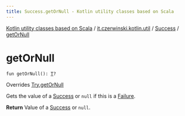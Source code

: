 ```yaml
---
title: Success.getOrNull - Kotlin utility classes based on Scala
---
```


[Kotlin utility classes based on Scala](../../index.html) / [it.czerwinski.kotlin.util](../index.html) / [Success](index.html) / [getOrNull](./get-or-null.html)

# getOrNull

`fun getOrNull(): `[`T`](index.html#T)`?`

Overrides [Try.getOrNull](../-try/get-or-null.html)

Gets the value of a [Success](index.html) or `null` if this is a [Failure](../-failure/index.html).

**Return**
Value of a [Success](index.html) or `null`.

